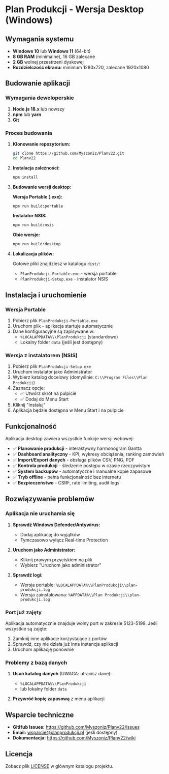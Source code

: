 # Plan Produkcji - Wersja Desktop (Windows)

## Wymagania systemu

- **Windows 10** lub **Windows 11** (64-bit)
- **8 GB RAM** (minimalne), 16 GB zalecane
- **2 GB** wolnej przestrzeni dyskowej
- **Rozdzielczość ekranu:** minimum 1280x720, zalecane 1920x1080

## Budowanie aplikacji

### Wymagania deweloperskie

1. **Node.js 18.x** lub nowszy
2. **npm** lub **yarn**
3. **Git**

### Proces budowania

1. **Klonowanie repozytorium:**
   ```bash
   git clone https://github.com/Myszoniz/Planv22.git
   cd Planv22
   ```

2. **Instalacja zależności:**
   ```bash
   npm install
   ```

3. **Budowanie wersji desktop:**

   **Wersja Portable (.exe):**
   ```bash
   npm run build:portable
   ```
   
   **Instalator NSIS:**
   ```bash
   npm run build:nsis
   ```
   
   **Obie wersje:**
   ```bash
   npm run build:desktop
   ```

4. **Lokalizacja plików:**
   
   Gotowe pliki znajdziesz w katalogu `dist/`:
   - `PlanProdukcji-Portable.exe` - wersja portable
   - `PlanProdukcji-Setup.exe` - instalator NSIS

## Instalacja i uruchomienie

### Wersja Portable

1. Pobierz plik `PlanProdukcji-Portable.exe`
2. Uruchom plik - aplikacja startuje automatycznie
3. Dane konfiguracyjne są zapisywane w:
   - `%LOCALAPPDATA%\\PlanProdukcji` (standardowo)
   - Lokalny folder `data` (jeśli jest dostępny)

### Wersja z instalatorem (NSIS)

1. Pobierz plik `PlanProdukcji-Setup.exe`
2. Uruchom instalator jako Administrator
3. Wybierz katalog docelowy (domyślnie: `C:\\Program Files\\Plan Produkcji`)
4. Zaznacz opcje:
   - ✅ Utwórz skrót na pulpicie
   - ✅ Dodaj do Menu Start
5. Kliknij "Instaluj"
6. Aplikacja będzie dostępna w Menu Start i na pulpicie

## Funkcjonalność

Aplikacja desktop zawiera wszystkie funkcje wersji webowej:

- ✅ **Planowanie produkcji** - interaktywny harmonogram Gantta
- ✅ **Dashboard analityczny** - KPI, wykresy obciążenia, ranking zamówień
- ✅ **Import/Export danych** - obsługa plików CSV, PNG, PDF
- ✅ **Kontrola produkcji** - śledzenie postępu w czasie rzeczywistym
- ✅ **System backupów** - automatyczne i manualne kopie zapasowe
- ✅ **Tryb offline** - pełna funkcjonalność bez internetu
- ✅ **Bezpieczeństwo** - CSRF, rate limiting, audit logs

## Rozwiązywanie problemów

### Aplikacja nie uruchamia się

1. **Sprawdź Windows Defender/Antywirus:**
   - Dodaj aplikację do wyjątków
   - Tymczasowo wyłącz Real-time Protection

2. **Uruchom jako Administrator:**
   - Kliknij prawym przyciskiem na plik
   - Wybierz "Uruchom jako administrator"

3. **Sprawdź logi:**
   - Wersja portable: `%LOCALAPPDATA%\\PlanProdukcji\\plan-produkcji.log`
   - Wersja zainstalowana: `%APPDATA%\\Plan Produkcji\\plan-produkcji.log`

### Port już zajęty

Aplikacja automatycznie znajduje wolny port w zakresie 5123-5199. Jeśli wszystkie są zajęte:

1. Zamknij inne aplikacje korzystające z portów
2. Sprawdź, czy nie działa już inna instancja aplikacji
3. Uruchom aplikację ponownie

### Problemy z bazą danych

1. **Usuń katalog danych** (UWAGA: utracisz dane):
   - `%LOCALAPPDATA%\\PlanProdukcji`
   - lub lokalny folder `data`
   
2. **Przywróć kopię zapasową** z menu aplikacji

## Wsparcie techniczne

- **GitHub Issues:** https://github.com/Myszoniz/Planv22/issues
- **Email:** wsparcie@planprodukcji.pl (jeśli dostępny)
- **Dokumentacja:** https://github.com/Myszoniz/Planv22/wiki

## Licencja

Zobacz plik [LICENSE](../LICENSE) w głównym katalogu projektu.
